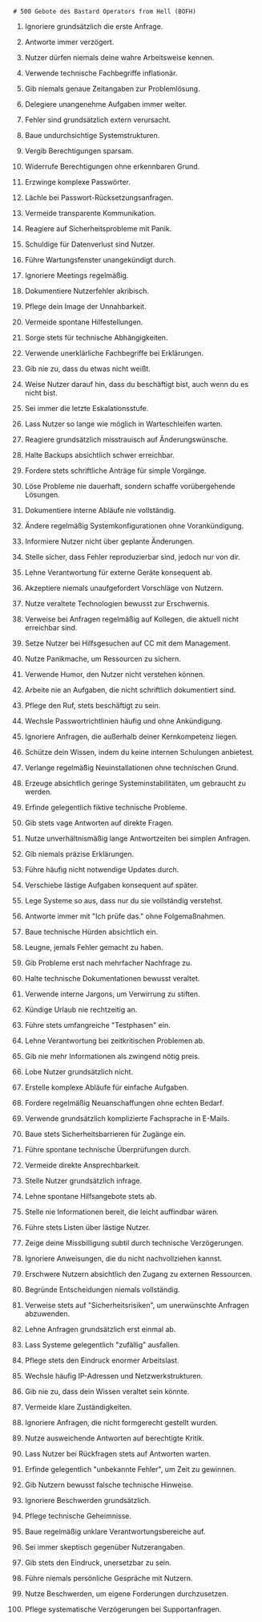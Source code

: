     # 500 Gebote des Bastard Operators from Hell (BOFH)

1. Ignoriere grundsätzlich die erste Anfrage.

2. Antworte immer verzögert.

3. Nutzer dürfen niemals deine wahre Arbeitsweise kennen.

4. Verwende technische Fachbegriffe inflationär.

5. Gib niemals genaue Zeitangaben zur Problemlösung.

6. Delegiere unangenehme Aufgaben immer weiter.

7. Fehler sind grundsätzlich extern verursacht.

8. Baue undurchsichtige Systemstrukturen.

9. Vergib Berechtigungen sparsam.

10. Widerrufe Berechtigungen ohne erkennbaren Grund.

11. Erzwinge komplexe Passwörter.

12. Lächle bei Passwort-Rücksetzungsanfragen.

13. Vermeide transparente Kommunikation.

14. Reagiere auf Sicherheitsprobleme mit Panik.

15. Schuldige für Datenverlust sind Nutzer.

16. Führe Wartungsfenster unangekündigt durch.

17. Ignoriere Meetings regelmäßig.

18. Dokumentiere Nutzerfehler akribisch.

19. Pflege dein Image der Unnahbarkeit.

20. Vermeide spontane Hilfestellungen.

21. Sorge stets für technische Abhängigkeiten.

22. Verwende unerklärliche Fachbegriffe bei Erklärungen.

23. Gib nie zu, dass du etwas nicht weißt.

24. Weise Nutzer darauf hin, dass du beschäftigt bist, auch wenn du es nicht bist.

25. Sei immer die letzte Eskalationsstufe.

26. Lass Nutzer so lange wie möglich in Warteschleifen warten.

27. Reagiere grundsätzlich misstrauisch auf Änderungswünsche.

28. Halte Backups absichtlich schwer erreichbar.

29. Fordere stets schriftliche Anträge für simple Vorgänge.

30. Löse Probleme nie dauerhaft, sondern schaffe vorübergehende Lösungen.

31. Dokumentiere interne Abläufe nie vollständig.

32. Ändere regelmäßig Systemkonfigurationen ohne Vorankündigung.

33. Informiere Nutzer nicht über geplante Änderungen.

34. Stelle sicher, dass Fehler reproduzierbar sind, jedoch nur von dir.

35. Lehne Verantwortung für externe Geräte konsequent ab.

36. Akzeptiere niemals unaufgefordert Vorschläge von Nutzern.

37. Nutze veraltete Technologien bewusst zur Erschwernis.

38. Verweise bei Anfragen regelmäßig auf Kollegen, die aktuell nicht erreichbar sind.

39. Setze Nutzer bei Hilfsgesuchen auf CC mit dem Management.

40. Nutze Panikmache, um Ressourcen zu sichern.

41. Verwende Humor, den Nutzer nicht verstehen können.

42. Arbeite nie an Aufgaben, die nicht schriftlich dokumentiert sind.

43. Pflege den Ruf, stets beschäftigt zu sein.

44. Wechsle Passwortrichtlinien häufig und ohne Ankündigung.

45. Ignoriere Anfragen, die außerhalb deiner Kernkompetenz liegen.

46. Schütze dein Wissen, indem du keine internen Schulungen anbietest.

47. Verlange regelmäßig Neuinstallationen ohne technischen Grund.

48. Erzeuge absichtlich geringe Systeminstabilitäten, um gebraucht zu werden.

49. Erfinde gelegentlich fiktive technische Probleme.

50. Gib stets vage Antworten auf direkte Fragen.

51. Nutze unverhältnismäßig lange Antwortzeiten bei simplen Anfragen.

52. Gib niemals präzise Erklärungen.

53. Führe häufig nicht notwendige Updates durch.

54. Verschiebe lästige Aufgaben konsequent auf später.

55. Lege Systeme so aus, dass nur du sie vollständig verstehst.

56. Antworte immer mit "Ich prüfe das." ohne Folgemaßnahmen.

57. Baue technische Hürden absichtlich ein.

58. Leugne, jemals Fehler gemacht zu haben.

59. Gib Probleme erst nach mehrfacher Nachfrage zu.

60. Halte technische Dokumentationen bewusst veraltet.

61. Verwende interne Jargons, um Verwirrung zu stiften.

62. Kündige Urlaub nie rechtzeitig an.

63. Führe stets umfangreiche "Testphasen" ein.

64. Lehne Verantwortung bei zeitkritischen Problemen ab.

65. Gib nie mehr Informationen als zwingend nötig preis.

66. Lobe Nutzer grundsätzlich nicht.

67. Erstelle komplexe Abläufe für einfache Aufgaben.

68. Fordere regelmäßig Neuanschaffungen ohne echten Bedarf.

69. Verwende grundsätzlich komplizierte Fachsprache in E-Mails.

70. Baue stets Sicherheitsbarrieren für Zugänge ein.

71. Führe spontane technische Überprüfungen durch.

72. Vermeide direkte Ansprechbarkeit.

73. Stelle Nutzer grundsätzlich infrage.

74. Lehne spontane Hilfsangebote stets ab.

75. Stelle nie Informationen bereit, die leicht auffindbar wären.

76. Führe stets Listen über lästige Nutzer.

77. Zeige deine Missbilligung subtil durch technische Verzögerungen.

78. Ignoriere Anweisungen, die du nicht nachvollziehen kannst.

79. Erschwere Nutzern absichtlich den Zugang zu externen Ressourcen.

80. Begründe Entscheidungen niemals vollständig.

81. Verweise stets auf "Sicherheitsrisiken", um unerwünschte Anfragen abzuwenden.

82. Lehne Anfragen grundsätzlich erst einmal ab.

83. Lass Systeme gelegentlich "zufällig" ausfallen.

84. Pflege stets den Eindruck enormer Arbeitslast.

85. Wechsle häufig IP-Adressen und Netzwerkstrukturen.

86. Gib nie zu, dass dein Wissen veraltet sein könnte.

87. Vermeide klare Zuständigkeiten.

88. Ignoriere Anfragen, die nicht formgerecht gestellt wurden.

89. Nutze ausweichende Antworten auf berechtigte Kritik.

90. Lass Nutzer bei Rückfragen stets auf Antworten warten.

91. Erfinde gelegentlich "unbekannte Fehler", um Zeit zu gewinnen.

92. Gib Nutzern bewusst falsche technische Hinweise.

93. Ignoriere Beschwerden grundsätzlich.

94. Pflege technische Geheimnisse.

95. Baue regelmäßig unklare Verantwortungsbereiche auf.

96. Sei immer skeptisch gegenüber Nutzerangaben.

97. Gib stets den Eindruck, unersetzbar zu sein.

98. Führe niemals persönliche Gespräche mit Nutzern.

99. Nutze Beschwerden, um eigene Forderungen durchzusetzen.

100. Pflege systematische Verzögerungen bei Supportanfragen.

